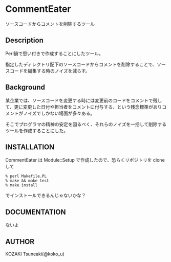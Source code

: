 CommentEater
============

ソースコードからコメントを削除するツール

Description
------------

Perl鍋で思い付きで作成することにしたツール。

指定したディレクトリ配下のソースコードからコメントを削除することで、ソースコードを編集する時のノイズを減らす。

Background
------------

某企業では、ソースコードを変更する時には変更前のコードをコメントで残して、更に変更した日付や担当者をコメントに付与する、という残念標準がありコメントがノイズでしかない場面が多々ある。

そこでプログラマの精神の安定を図るべく、それらのノイズを一括して削除するツールを作成することにした。

INSTALLATION
------------

CommentEater は Module::Setup で作成したので、恐らくリポジトリを clone して

    % perl Makefile.PL
    % make && make test
    % make install

でインストールできるんじゃないかな？

DOCUMENTATION
-------------

ないよ

AUTHOR
------

KOZAKI Tsuneaki(@koko_u)

